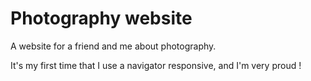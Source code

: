 # Photography website
A website for a friend and me about photography.

It's my first time that I use a navigator responsive, and I'm very proud !
